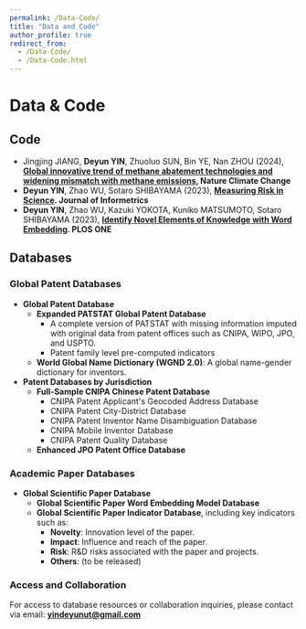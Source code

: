 ```yaml
---
permalink: /Data-Code/
title: "Data and Code"
author_profile: true
redirect_from: 
  - /Data-Code/
  - /Data-Code.html
---
```


# Data & Code

## Code

- Jingjing JIANG, **Deyun YIN**, Zhuoluo SUN, Bin YE, Nan ZHOU (2024), **[Global innovative trend of methane abatement technologies and widening mismatch with methane emissions](https://github.com/DeyunYinWIPO/global_methane), Nature Climate Change**
- **Deyun YIN**, Zhao WU, Sotaro SHIBAYAMA (2023), **[Measuring Risk in Science](https://github.com/DeyunYinWIPO/science_risk). Journal of Informetrics**
- **Deyun YIN**, Zhao WU, Kazuki YOKOTA, Kuniko MATSUMOTO, Sotaro SHIBAYAMA (2023), **[Identify Novel Elements of Knowledge with Word Embedding](https://github.com/DeyunYinWIPO/Novelty). PLOS ONE**



## Databases

### Global Patent Databases

- **Global Patent Database**
  - **Expanded PATSTAT Global Patent Database**
    - A complete version of PATSTAT with missing information imputed with original data from patent offices such as CNIPA, WIPO, JPO, and USPTO.
    - Patent family level pre-computed indicators
  - **World Global Name Dictionary (WGND 2.0)**: A global name-gender dictionary for inventors.
- **Patent Databases by Jurisdiction**
  - **Full-Sample CNIPA Chinese Patent Database**
    - CNIPA Patent Applicant's Geocoded Address Database
    - CNIPA  Patent City-District Database
    - CNIPA Patent Inventor Name Disambiguation Database
    - CNIPA Mobile Inventor Database
    - CNIPA Patent Quality Database
  - **Enhanced JPO Patent Office Database**

### Academic Paper Databases

- **Global Scientific Paper Database**
  - **Global Scientific Paper Word Embedding Model Database**
  - **Global Scientific Paper Indicator Database**, including key indicators such as:
    - **Novelty**: Innovation level of the paper.
    - **Impact**: Influence and reach of the paper.
    - **Risk**: R&D risks associated with the paper and projects.
    - **Others**: (to be released)

### Access and Collaboration

For access to database resources or collaboration inquiries, please contact via email: **yindeyunut@gmail.com**
